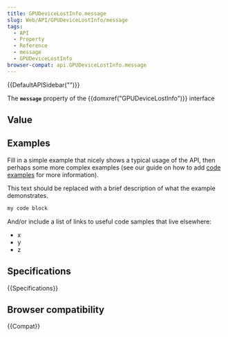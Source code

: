 ```yaml
---
title: GPUDeviceLostInfo.message
slug: Web/API/GPUDeviceLostInfo/message
tags:
  - API
  - Property
  - Reference
  - message
  - GPUDeviceLostInfo
browser-compat: api.GPUDeviceLostInfo.message
---
```

{{DefaultAPISidebar("")}}

The **`message`** property of the {{domxref("GPUDeviceLostInfo")}} interface 

## Value



## Examples

Fill in a simple example that nicely shows a typical usage of the API, then perhaps some more complex examples (see our guide on how to add [code examples](/en-US/docs/MDN/Contribute/Structures/Code_examples) for more information).

This text should be replaced with a brief description of what the example demonstrates.

```js
my code block
```

And/or include a list of links to useful code samples that live elsewhere:

*   x
*   y
*   z

## Specifications

{{Specifications}}

## Browser compatibility

{{Compat}}


